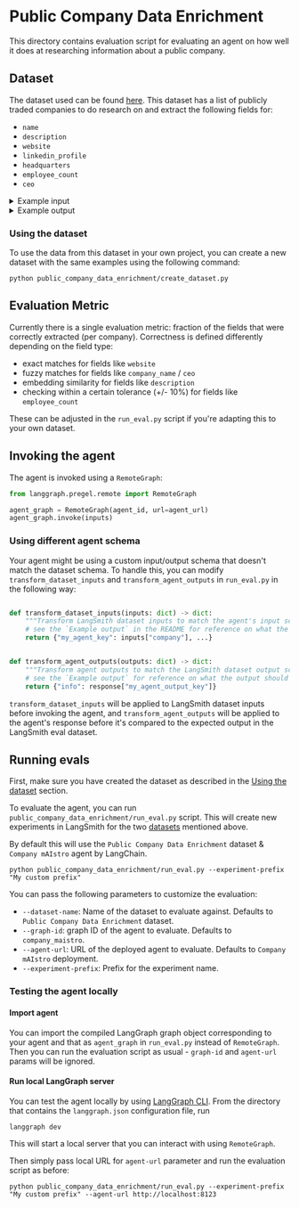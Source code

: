 # Public Company Data Enrichment

This directory contains evaluation script for evaluating an agent on how well it does at researching information about a public company.

## Dataset

The dataset used can be found [here](https://smith.langchain.com/public/640df79c-1831-494e-8824-d7300205dc8e/d). This dataset has a list of publicly traded companies to do research on and extract the following fields for:
  - `name`
  - `description`
  - `website`
  - `linkedin_profile`
  - `headquarters`
  - `employee_count`
  - `ceo`

<details>
<summary>Example input</summary>

  ```json
  {
    "company": "Nvidia",
    "extraction_schema": {
      "type": "object",
      "title": "company_info",
      "required": [
        "name",
        "description",
        "website",
        "linked_profile",
        "headquarters",
        "employee_count",
        "ceo"
        ],
      "properties": {
      "ceo": {
        "type": "string",
        "description": "Name of the company's CEO"
      },
      "name": {
        "type": "string",
        "description": "Official company name"
      },
      "website": {
        "type": "string",
        "format": "uri",
        "description": "Company's official website URL"
      },
      "description": {
        "type": "string",
        "description": "Brief description of the company and its activities"
      },
      "headquarters": {
        "type": "string",
        "description": "Location of company headquarters, formatted as <city>, <state code> (e.g. San Francisco, CA)"
      },
      "employee_count": {
        "type": "integer",
        "minimum": 0,
        "description": "Number of employees in the company"
      },
      "linkedin_profile": {
        "type": "string",
        "format": "uri",
        "description": "Company's LinkedIn profile URL"
      }
      },
      "description": "Company information"
    }
  }
  ```
</details>


<details>

<summary>Example output</summary>

  ```json
  {
    "info": {
      "ceo": "Jensen Huang",
      "name": "Nvidia Corporation",
      "website": "https://www.nvidia.com",
      "description": "Nvidia Corporation is a multinational technology company specializing in the design and manufacture of graphics processing units (GPUs) for gaming, professional visualization, data centers, and automotive markets. The company is a leader in artificial intelligence (AI) computing, providing platforms and solutions that power AI applications across various industries.",
      "headquarters": "Santa Clara, CA",
      "employee_count": 29600,
      "linkedin_profile": "https://www.linkedin.com/company/nvidia"
    }
  } 
  ```
</details>

### Using the dataset

To use the data from this dataset in your own project, you can create a new dataset with the same examples using the following command:

```shell
python public_company_data_enrichment/create_dataset.py
```

## Evaluation Metric

Currently there is a single evaluation metric: fraction of the fields that were correctly extracted (per company). Correctness is defined differently depending on the field type:

- exact matches for fields like  `website`
- fuzzy matches for fields like `company_name` / `ceo`
- embedding similarity for fields like `description`
- checking within a certain tolerance (+/- 10%) for fields like `employee_count`

These can be adjusted in the `run_eval.py` script if you're adapting this to your own dataset.

## Invoking the agent

The agent is invoked using a `RemoteGraph`:

```python
from langgraph.pregel.remote import RemoteGraph

agent_graph = RemoteGraph(agent_id, url=agent_url)
agent_graph.invoke(inputs)
```

### Using different agent schema

Your agent might be using a custom input/output schema that doesn't match the dataset schema. To handle this, you can modify `transform_dataset_inputs` and `transform_agent_outputs` in `run_eval.py` in the following way:

```python

def transform_dataset_inputs(inputs: dict) -> dict:
    """Transform LangSmith dataset inputs to match the agent's input schema before invoking the agent."""
    # see the `Example output` in the README for reference on what the output should look like
    return {"my_agent_key": inputs["company"], ...}


def transform_agent_outputs(outputs: dict) -> dict:
    """Transform agent outputs to match the LangSmith dataset output schema."""
    # see the `Example output` for reference on what the output should look like
    return {"info": response["my_agent_output_key"]}
```

`transform_dataset_inputs` will be applied to LangSmith dataset inputs before invoking the agent, and `transform_agent_outputs` will be applied to the agent's response before it's compared to the expected output in the LangSmith eval dataset.

## Running evals

First, make sure you have created the dataset as described in the [Using the dataset](#using-the-dataset) section.

To evaluate the agent, you can run `public_company_data_enrichment/run_eval.py` script. This will create new experiments in LangSmith for the two [datasets](#datasets) mentioned above.

By default this will use the `Public Company Data Enrichment` dataset & `Company mAIstro` agent by LangChain.

```shell
python public_company_data_enrichment/run_eval.py --experiment-prefix "My custom prefix"
```

You can pass the following parameters to customize the evaluation:

- `--dataset-name`: Name of the dataset to evaluate against. Defaults to `Public Company Data Enrichment` dataset.
- `--graph-id`: graph ID of the agent to evaluate. Defaults to `company_maistro`.
- `--agent-url`: URL of the deployed agent to evaluate. Defaults to `Company mAIstro` deployment.
- `--experiment-prefix`: Prefix for the experiment name.

### Testing the agent locally

#### Import agent

You can import the compiled LangGraph graph object corresponding to your agent and that as `agent_graph` in `run_eval.py` instead of `RemoteGraph`. Then you can run the evaluation script as usual - `graph-id` and `agent-url` params will be ignored.

#### Run local LangGraph server

You can test the agent locally by using [LangGraph CLI](https://langchain-ai.github.io/langgraph/tutorials/langgraph-platform/local-server/#launch-langgraph-server). From the directory that contains the `langgraph.json` configuration file, run

```shell
langgraph dev
```

This will start a local server that you can interact with using `RemoteGraph`.

Then simply pass local URL for `agent-url` parameter and run the evaluation script as before:

```shell
python public_company_data_enrichment/run_eval.py --experiment-prefix "My custom prefix" --agent-url http://localhost:8123
```